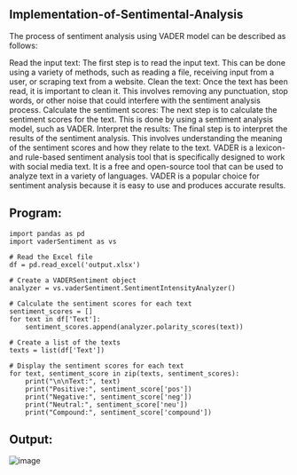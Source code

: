 ## Implementation-of-Sentimental-Analysis
The process of sentiment analysis using VADER model can be described as follows:

Read the input text: The first step is to read the input text. This can be done using a variety of methods, such as reading a file, receiving input from a user, or scraping text from a website. Clean the text: Once the text has been read, it is important to clean it. This involves removing any punctuation, stop words, or other noise that could interfere with the sentiment analysis process. Calculate the sentiment scores: The next step is to calculate the sentiment scores for the text. This is done by using a sentiment analysis model, such as VADER. Interpret the results: The final step is to interpret the results of the sentiment analysis. This involves understanding the meaning of the sentiment scores and how they relate to the text. VADER is a lexicon- and rule-based sentiment analysis tool that is specifically designed to work with social media text. It is a free and open-source tool that can be used to analyze text in a variety of languages. VADER is a popular choice for sentiment analysis because it is easy to use and produces accurate results.

## Program:
~~~
import pandas as pd
import vaderSentiment as vs

# Read the Excel file
df = pd.read_excel('output.xlsx')

# Create a VADERSentiment object
analyzer = vs.vaderSentiment.SentimentIntensityAnalyzer()

# Calculate the sentiment scores for each text
sentiment_scores = []
for text in df['Text']:
    sentiment_scores.append(analyzer.polarity_scores(text))

# Create a list of the texts
texts = list(df['Text'])

# Display the sentiment scores for each text
for text, sentiment_score in zip(texts, sentiment_scores):
    print("\n\nText:", text)
    print("Positive:", sentiment_score['pos'])
    print("Negative:", sentiment_score['neg'])
    print("Neutral:", sentiment_score['neu'])
    print("Compound:", sentiment_score['compound'])
~~~
## Output:
![image](https://github.com/PREETHI-B0/Implementation-of-Sentimental-Analysis/assets/136311079/693e5844-eb5a-43f0-ba84-18f57e4591e6)


